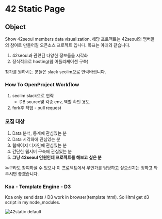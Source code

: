 # 42 Static Page

## Object
Show 42seoul members data visualization.
해당 프로젝트는 42seoul의 멤버들의 참여로 만들어질 오픈소스 프로젝트 입니다. 목표는 아래와 같습니다.

1. 42seoul과 관련된 다양한 정보들을 시각화
2. 정식적으로 hosting(웹 어플리케이션 구축)

참가를 원하시는 분들은 slack seolim으로 연락바랍니다.

### How To OpenProject Workflow

1. seolim slack으로 연락
    - DB source및 각종 env, 역할 확인 용도
2. fork후 작업 - pull request

### 모집 대상
1. Data 분석, 통계에 관심있는 분
2. Data 시각화에 관심있는 분
3. 웹페이지 디자인에 관심있는 분
4. 간단한 웹서버 구축에 관심있는 분
5. **그냥 42seoul 인원인데 프로젝트를 해보고 싶은 분**

누구라도 참여하실 수 있으나 이 프로젝트에서 무언가를 담당하고 싶으신지는 정하고 와 주시면 좋겠습니다. 

### Koa - Template Engine - D3

Koa only send data / D3 work in browser(template html).
So Html get d3 script in my node_modules.

![42static default](https://user-images.githubusercontent.com/73334068/115319820-9246c580-a1bb-11eb-9376-f6e3dc184686.gif)